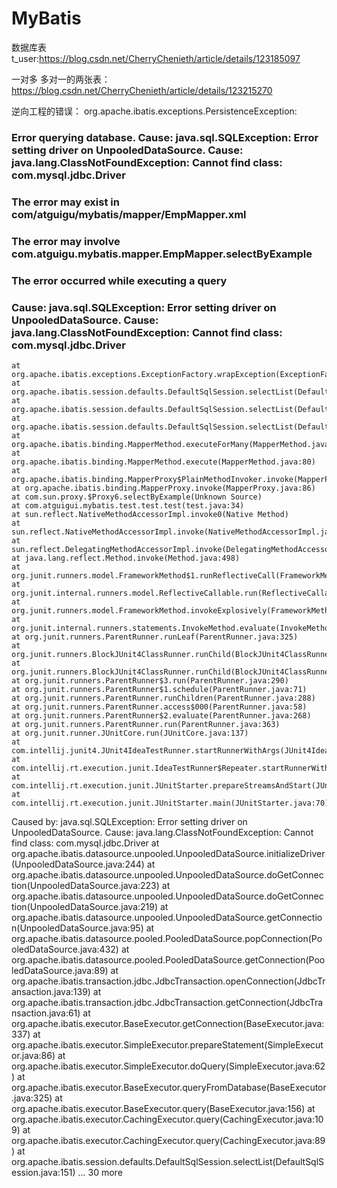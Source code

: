 # MyBatis
数据库表 t_user:https://blog.csdn.net/CherryChenieth/article/details/123185097

一对多 多对一的两张表：https://blog.csdn.net/CherryChenieth/article/details/123215270

逆向工程的错误：
org.apache.ibatis.exceptions.PersistenceException: 
### Error querying database.  Cause: java.sql.SQLException: Error setting driver on UnpooledDataSource. Cause: java.lang.ClassNotFoundException: Cannot find class: com.mysql.jdbc.Driver
### The error may exist in com/atguigu/mybatis/mapper/EmpMapper.xml
### The error may involve com.atguigu.mybatis.mapper.EmpMapper.selectByExample
### The error occurred while executing a query
### Cause: java.sql.SQLException: Error setting driver on UnpooledDataSource. Cause: java.lang.ClassNotFoundException: Cannot find class: com.mysql.jdbc.Driver

	at org.apache.ibatis.exceptions.ExceptionFactory.wrapException(ExceptionFactory.java:30)
	at org.apache.ibatis.session.defaults.DefaultSqlSession.selectList(DefaultSqlSession.java:153)
	at org.apache.ibatis.session.defaults.DefaultSqlSession.selectList(DefaultSqlSession.java:145)
	at org.apache.ibatis.session.defaults.DefaultSqlSession.selectList(DefaultSqlSession.java:140)
	at org.apache.ibatis.binding.MapperMethod.executeForMany(MapperMethod.java:147)
	at org.apache.ibatis.binding.MapperMethod.execute(MapperMethod.java:80)
	at org.apache.ibatis.binding.MapperProxy$PlainMethodInvoker.invoke(MapperProxy.java:145)
	at org.apache.ibatis.binding.MapperProxy.invoke(MapperProxy.java:86)
	at com.sun.proxy.$Proxy6.selectByExample(Unknown Source)
	at com.atguigui.mybatis.test.test.test(test.java:34)
	at sun.reflect.NativeMethodAccessorImpl.invoke0(Native Method)
	at sun.reflect.NativeMethodAccessorImpl.invoke(NativeMethodAccessorImpl.java:62)
	at sun.reflect.DelegatingMethodAccessorImpl.invoke(DelegatingMethodAccessorImpl.java:43)
	at java.lang.reflect.Method.invoke(Method.java:498)
	at org.junit.runners.model.FrameworkMethod$1.runReflectiveCall(FrameworkMethod.java:50)
	at org.junit.internal.runners.model.ReflectiveCallable.run(ReflectiveCallable.java:12)
	at org.junit.runners.model.FrameworkMethod.invokeExplosively(FrameworkMethod.java:47)
	at org.junit.internal.runners.statements.InvokeMethod.evaluate(InvokeMethod.java:17)
	at org.junit.runners.ParentRunner.runLeaf(ParentRunner.java:325)
	at org.junit.runners.BlockJUnit4ClassRunner.runChild(BlockJUnit4ClassRunner.java:78)
	at org.junit.runners.BlockJUnit4ClassRunner.runChild(BlockJUnit4ClassRunner.java:57)
	at org.junit.runners.ParentRunner$3.run(ParentRunner.java:290)
	at org.junit.runners.ParentRunner$1.schedule(ParentRunner.java:71)
	at org.junit.runners.ParentRunner.runChildren(ParentRunner.java:288)
	at org.junit.runners.ParentRunner.access$000(ParentRunner.java:58)
	at org.junit.runners.ParentRunner$2.evaluate(ParentRunner.java:268)
	at org.junit.runners.ParentRunner.run(ParentRunner.java:363)
	at org.junit.runner.JUnitCore.run(JUnitCore.java:137)
	at com.intellij.junit4.JUnit4IdeaTestRunner.startRunnerWithArgs(JUnit4IdeaTestRunner.java:68)
	at com.intellij.rt.execution.junit.IdeaTestRunner$Repeater.startRunnerWithArgs(IdeaTestRunner.java:47)
	at com.intellij.rt.execution.junit.JUnitStarter.prepareStreamsAndStart(JUnitStarter.java:242)
	at com.intellij.rt.execution.junit.JUnitStarter.main(JUnitStarter.java:70)
Caused by: java.sql.SQLException: Error setting driver on UnpooledDataSource. Cause: java.lang.ClassNotFoundException: Cannot find class: com.mysql.jdbc.Driver
	at org.apache.ibatis.datasource.unpooled.UnpooledDataSource.initializeDriver(UnpooledDataSource.java:244)
	at org.apache.ibatis.datasource.unpooled.UnpooledDataSource.doGetConnection(UnpooledDataSource.java:223)
	at org.apache.ibatis.datasource.unpooled.UnpooledDataSource.doGetConnection(UnpooledDataSource.java:219)
	at org.apache.ibatis.datasource.unpooled.UnpooledDataSource.getConnection(UnpooledDataSource.java:95)
	at org.apache.ibatis.datasource.pooled.PooledDataSource.popConnection(PooledDataSource.java:432)
	at org.apache.ibatis.datasource.pooled.PooledDataSource.getConnection(PooledDataSource.java:89)
	at org.apache.ibatis.transaction.jdbc.JdbcTransaction.openConnection(JdbcTransaction.java:139)
	at org.apache.ibatis.transaction.jdbc.JdbcTransaction.getConnection(JdbcTransaction.java:61)
	at org.apache.ibatis.executor.BaseExecutor.getConnection(BaseExecutor.java:337)
	at org.apache.ibatis.executor.SimpleExecutor.prepareStatement(SimpleExecutor.java:86)
	at org.apache.ibatis.executor.SimpleExecutor.doQuery(SimpleExecutor.java:62)
	at org.apache.ibatis.executor.BaseExecutor.queryFromDatabase(BaseExecutor.java:325)
	at org.apache.ibatis.executor.BaseExecutor.query(BaseExecutor.java:156)
	at org.apache.ibatis.executor.CachingExecutor.query(CachingExecutor.java:109)
	at org.apache.ibatis.executor.CachingExecutor.query(CachingExecutor.java:89)
	at org.apache.ibatis.session.defaults.DefaultSqlSession.selectList(DefaultSqlSession.java:151)
	... 30 more

